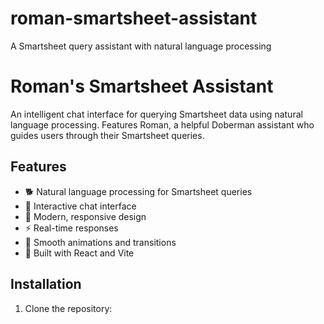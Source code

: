 # roman-smartsheet-assistant
A Smartsheet query assistant with natural language processing
# Roman's Smartsheet Assistant

An intelligent chat interface for querying Smartsheet data using natural language processing. Features Roman, a helpful Doberman assistant who guides users through their Smartsheet queries.

## Features

- 🐕 Natural language processing for Smartsheet queries
- 💬 Interactive chat interface
- 🎨 Modern, responsive design
- ⚡ Real-time responses
- 🔄 Smooth animations and transitions
- 🚀 Built with React and Vite

## Installation

1. Clone the repository:
